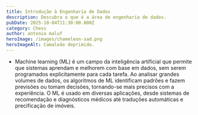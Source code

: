 ```yaml
---
title: Introdução à Engenharia de Dados
description: Descubra o que é a área de engenharia de dados.
pubDate: 2025-10-04T11:30:00.000Z
category: Chess
author: antonio maluf
heroImage: /images/chameleon-sad.png
heroImageAlt: Camaleão deprimido.
---
```


* Machine learning (ML) é um campo da inteligência artificial que permite que sistemas aprendam e melhorem com base em dados, sem serem programados explicitamente para cada tarefa. Ao analisar grandes volumes de dados, os algoritmos de ML identificam padrões e fazem previsões ou tomam decisões, tornando-se mais precisos com a experiência. O ML é usado em diversas aplicações, desde sistemas de recomendação e diagnósticos médicos até traduções automáticas e precificação de imóveis. 

